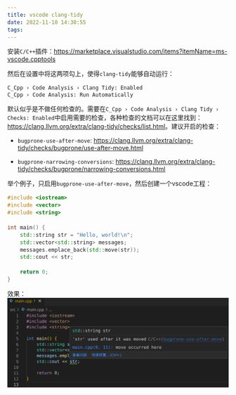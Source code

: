 ```yaml
---
title: vscode clang-tidy
date: 2022-11-10 14:30:55
tags:
---
```


安装`C/C++`插件：<https://marketplace.visualstudio.com/items?itemName=ms-vscode.cpptools>

然后在设置中将这两项勾上，使得`clang-tidy`能够自动运行：

```text
C_Cpp › Code Analysis › Clang Tidy: Enabled
C_Cpp › Code Analysis: Run Automatically
```

默认似乎是不做任何检查的。需要在`C_Cpp › Code Analysis › Clang Tidy › Checks: Enabled`中启用需要的检查，各种检查的文档可以在这里找到：<https://clang.llvm.org/extra/clang-tidy/checks/list.html>。建议开启的检查：

- `bugprone-use-after-move`: <https://clang.llvm.org/extra/clang-tidy/checks/bugprone/use-after-move.html>

- `bugprone-narrowing-conversions`: <https://clang.llvm.org/extra/clang-tidy/checks/bugprone/narrowing-conversions.html>

举个例子，只启用`bugprone-use-after-move`，然后创建一个vscode工程：

```cpp
#include <iostream>
#include <vector>
#include <string>

int main() {
	std::string str = "Hello, world!\n";
	std::vector<std::string> messages;
	messages.emplace_back(std::move(str));
	std::cout << str;

	return 0;
}
```

效果：![](vscode-clang-tidy/vscode-clang-tidy.png)

